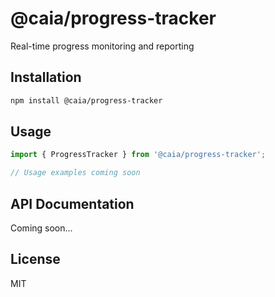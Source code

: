 # @caia/progress-tracker

Real-time progress monitoring and reporting

## Installation

```bash
npm install @caia/progress-tracker
```

## Usage

```typescript
import { ProgressTracker } from '@caia/progress-tracker';

// Usage examples coming soon
```

## API Documentation

Coming soon...

## License

MIT
